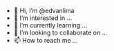 - 👋 Hi, I’m @edvanlima
- 👀 I’m interested in ...
- 🌱 I’m currently learning ...
- 💞️ I’m looking to collaborate on ...
- 📫 How to reach me ...

<!---
edvanlima/edvanlima is a ✨ special ✨ repository because its `README.md` (this file) appears on your GitHub profile.
You can click the Preview link to take a look at your changes.
--->
